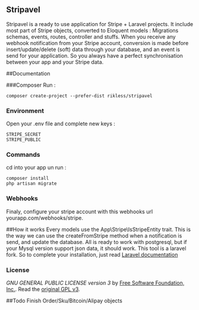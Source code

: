 ## Stripavel

Stripavel is a ready to use application for Stripe + Laravel projects. It include most part of Stripe objects, converted to Eloquent models : Migrations schemas, events, routes, controller and stuffs.
When you receive any webhook notification from your Stripe account, conversion is made before insert/update/delete (soft) data through your database, and an event is send for your application.
So you always have a perfect synchronisation between your app and your Stripe data.

##Documentation

###Composer
Run :
```
composer create-project --prefer-dist rikless/stripavel
```
### Environment
Open your .env file and complete new keys :
```
STRIPE_SECRET
STRIPE_PUBLIC
```
### Commands
cd into your app un run :
```
composer install
php artisan migrate
```
### Webhooks
Finaly, configure your stripe account with this webhooks url yourapp.com/webhooks/stripe.

##How it works
Every models use the App\Stripe\IsStripeEntity trait. This is the way we can use the createFromStripe method when a notification is send, and update the database.
All is ready to work with postgresql, but if your Mysql version support json data, it should work.
This tool is a laravel fork. So to complete your installation, just read [Laravel documentation](https://laravel.com/docs/5.2#configuration)


### License
*GNU GENERAL PUBLIC LICENSE version 3* by [Free Software Foundation, Inc.](http://fsf.org/). Read the [original GPL v3](http://www.gnu.org/licenses/).

##Todo
Finish Order/Sku/Bitcoin/Alipay objects
